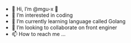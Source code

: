 - 👋 Hi, I’m @mgu-x 🦁️
- 👀 I’m interested in coding
- 🌱 I’m currently learning language called Golang
- 💞️ I’m looking to collaborate on front enginer
- 📫 How to reach me ...

<!---
mgu-x/mgu-x is a ✨ special ✨ repository because its `README.md` (this file) appears on your GitHub profile.
You can click the Preview link to take a look at your changes.
--->

